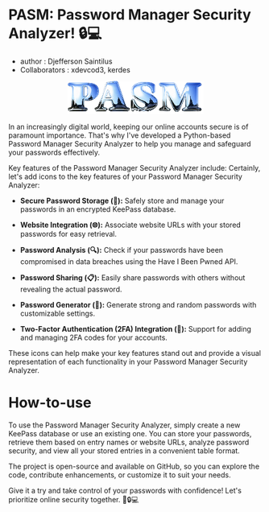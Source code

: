 # PASM: Password Manager Security Analyzer! 🔒💻
- author : Djefferson Saintilus
- Collaborators : xdevcod3, kerdes

<p align="center">
  <img src="banner.png" alt="Image" />
</p>


In an increasingly digital world, keeping our online accounts secure is of paramount importance. That's why 
I've developed a Python-based Password Manager Security Analyzer to help you manage and safeguard your passwords effectively.

Key features of the Password Manager Security Analyzer include:
Certainly, let's add icons to the key features of your Password Manager Security Analyzer:

- **Secure Password Storage (🔐):** Safely store and manage your passwords in an encrypted KeePass database.

- **Website Integration (🌐):** Associate website URLs with your stored passwords for easy retrieval.

- **Password Analysis (🔍):** Check if your passwords have been compromised in data breaches using the Have I Been Pwned API.

- **Password Sharing (📋):** Easily share passwords with others without revealing the actual password.

- **Password Generator (🔑):** Generate strong and random passwords with customizable settings.

- **Two-Factor Authentication (2FA) Integration (📱):** Support for adding and managing 2FA codes for your accounts.

These icons can help make your key features stand out and provide a visual representation of each functionality in your Password Manager Security Analyzer.

# How-to-use

To use the Password Manager Security Analyzer, simply create a new KeePass database or use an existing one. You can 
store your passwords, retrieve them based on entry names or website URLs, analyze password security, and view all your 
stored entries in a convenient table format.

The project is open-source and available on GitHub, so you can explore the code, contribute enhancements, or customize it 
to suit your needs.

Give it a try and take control of your passwords with confidence! Let's prioritize online security together. 💪🔒💻

